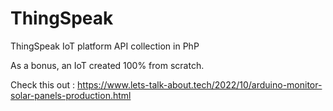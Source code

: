 # ThingSpeak
ThingSpeak IoT platform API collection in PhP

As a bonus, an IoT created 100% from scratch.

Check this out : https://www.lets-talk-about.tech/2022/10/arduino-monitor-solar-panels-production.html
